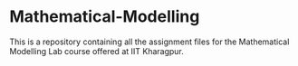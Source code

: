 # Mathematical-Modelling
This is a repository containing all the assignment files for the Mathematical Modelling Lab course offered at IIT Kharagpur.
